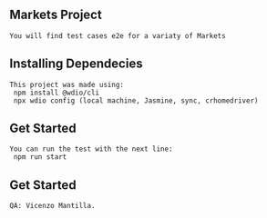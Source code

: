 ## Markets Project
    You will find test cases e2e for a variaty of Markets
## Installing Dependecies
    This project was made using:
     npm install @wdio/cli
     npx wdio config (local machine, Jasmine, sync, crhomedriver)

## Get Started
    You can run the test with the next line:
     npm run start
## Get Started
    QA: Vicenzo Mantilla.